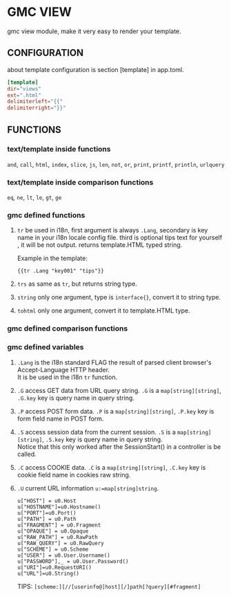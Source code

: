 # GMC VIEW

gmc view module, make it very easy to render your template.

## CONFIGURATION

about template configuration is section [template] in app.toml.

```toml
[template]
dir="views"
ext=".html"
delimiterleft="{{"
delimiterright="}}"
```

## FUNCTIONS

### text/template inside functions

`and`, `call`, `html`, `index`, `slice`, `js`, `len`, `not`, `or`, `print`, `printf`, `println`, `urlquery`

### text/template inside comparison functions

`eq`, `ne`, `lt`, `le`, `gt`, `ge`

### gmc defined functions

1. `tr` be used in i18n, first argument is always `.Lang`, secondary is key name in your i18n locale config file.
    third is optional tips text for yourself , it will be not output. returns template.HTML typed string.
    
    Example in the template:
    
    `{{tr .Lang "key001" "tips"}}`

1. `trs` as same as `tr`, but returns string type.

1. `string` only one argument, type is `interface{}`, convert it to string type. 

1. `tohtml` only one argument, convert it to template.HTML type.

### gmc defined comparison functions


### gmc defined variables

1. `.Lang` is the i18n standard FLAG the result of parsed client browser's Accept-Language HTTP header.  
    It is be used in the i18n `tr` function.
1. `.G` access GET data from URL query string. `.G` is a `map[string][string]`, 
    `.G.key` key is query name in query string.
1. `.P` access POST form data. `.P` is a `map[string][string]`, 
    `.P.key` key is form field name in POST form.
1. `.S` access session data from the current session. `.S` is a `map[string][string]`, 
    `.S.key` key is query name in query string.  
    Notice that this only worked after the SessionStart() in a controller is be called.
1. `.C` access COOKIE data. `.C` is a `map[string][string]`, 
    `.C.key` key is cookie field name in cookies raw string.
1. `.U` current URL information `u:=map[string]string`.
    
    ```golang
    u["HOST"] = u0.Host
    u["HOSTNAME"]=u0.Hostname()
    u["PORT"]=u0.Port()
    u["PATH"] = u0.Path
    u["FRAGMENT"] = u0.Fragment
    u["OPAQUE"] = u0.Opaque
    u["RAW_PATH"] = u0.RawPath
    u["RAW_QUERY"] = u0.RawQuery
    u["SCHEME"] = u0.Scheme
    u["USER"] = u0.User.Username()
    u["PASSWORD"],_ = u0.User.Password()
    u["URI"]=u0.RequestURI()
    u["URL"]=u0.String()
    ```
   TIPS: `[scheme:][//[userinfo@]host][/]path[?query][#fragment]`  



